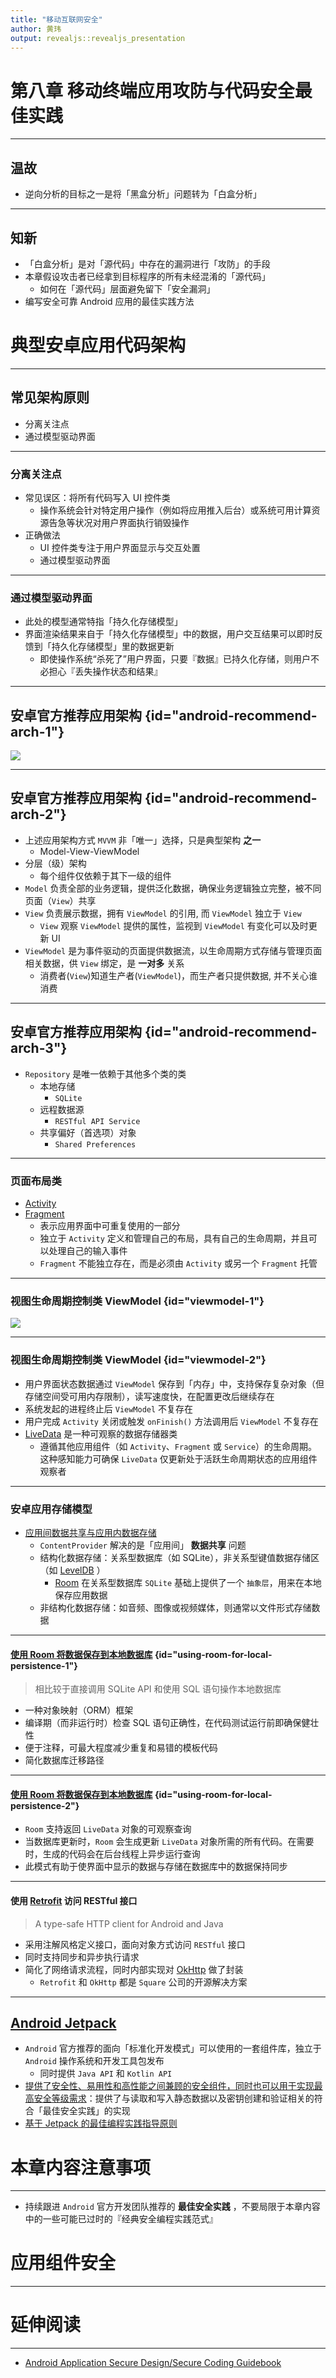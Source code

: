 ```yaml
---
title: "移动互联网安全"
author: 黄玮
output: revealjs::revealjs_presentation
---
```


# 第八章 移动终端应用攻防与代码安全最佳实践

---

## 温故

* 逆向分析的目标之一是将「黑盒分析」问题转为「白盒分析」

---

## 知新

* 「白盒分析」是对「源代码」中存在的漏洞进行「攻防」的手段
* 本章假设攻击者已经拿到目标程序的所有未经混淆的「源代码」
    * 如何在「源代码」层面避免留下「安全漏洞」
* 编写安全可靠 Android 应用的最佳实践方法

# 典型安卓应用代码架构

---

## 常见架构原则

* 分离关注点
* 通过模型驱动界面

---

### 分离关注点

* 常见误区：将所有代码写入 UI 控件类
    * 操作系统会针对特定用户操作（例如将应用推入后台）或系统可用计算资源告急等状况对用户界面执行销毁操作
* 正确做法
    * UI 控件类专注于用户界面显示与交互处置
    * 通过模型驱动界面

---

### 通过模型驱动界面

* 此处的模型通常特指「持久化存储模型」
* 界面渲染结果来自于「持久化存储模型」中的数据，用户交互结果可以即时反馈到「持久化存储模型」里的数据更新
    * 即使操作系统“杀死了”用户界面，只要『数据』已持久化存储，则用户不必担心『丢失操作状态和结果』

---

## 安卓官方推荐应用架构 {id="android-recommend-arch-1"}

[![](images/chap0x08/final-architecture.png)](https://developer.android.com/jetpack/guide?hl=zh-cn)

---

## 安卓官方推荐应用架构 {id="android-recommend-arch-2"}

* 上述应用架构方式 `MVVM` 非「唯一」选择，只是典型架构 **之一**
    * Model-View-ViewModel
* 分层（级）架构
    * 每个组件仅依赖于其下一级的组件
* `Model` 负责全部的业务逻辑，提供泛化数据，确保业务逻辑独立完整，被不同页面（`View`）共享
* `View` 负责展示数据，拥有 `ViewModel` 的引用, 而 `ViewModel` 独立于 `View` 
    * `View` 观察 `ViewModel` 提供的属性，监视到 `ViewModel` 有变化可以及时更新 UI
* `ViewModel` 是为事件驱动的页面提供数据流，以生命周期方式存储与管理页面相关数据，供 `View` 绑定，是 **一对多** 关系
    * 消费者(`View`)知道生产者(`ViewModel`)，而生产者只提供数据, 并不关心谁消费

---

## 安卓官方推荐应用架构 {id="android-recommend-arch-3"}

* `Repository` 是唯一依赖于其他多个类的类
    * 本地存储 
        * `SQLite`
    * 远程数据源
        * `RESTful API Service`
    * 共享偏好（首选项）对象
        * `Shared Preferences`

---

### 页面布局类

* [Activity](https://developer.android.com/guide/components/activities/intro-activities)
* [Fragment](https://developer.android.com/guide/fragments)
    * 表示应用界面中可重复使用的一部分
    * 独立于 `Activity` 定义和管理自己的布局，具有自己的生命周期，并且可以处理自己的输入事件
    * `Fragment` 不能独立存在，而是必须由 `Activity` 或另一个 `Fragment` 托管

---

### 视图生命周期控制类 ViewModel {id="viewmodel-1"}

[![](images/chap0x08/viewmodel-replace-loader.png)](https://developer.android.com/topic/libraries/architecture/viewmodel)

---

### 视图生命周期控制类 ViewModel {id="viewmodel-2"}

* 用户界面状态数据通过 `ViewModel` 保存到「内存」中，支持保存复杂对象（但存储空间受可用内存限制），读写速度快，在配置更改后继续存在
* 系统发起的进程终止后 `ViewModel` 不复存在
* 用户完成 `Activity` 关闭或触发 `onFinish()` 方法调用后 `ViewModel` 不复存在
* [LiveData](https://developer.android.com/topic/libraries/architecture/livedata) 是一种可观察的数据存储器类
    * 遵循其他应用组件（如 `Activity`、`Fragment` 或 `Service`）的生命周期。这种感知能力可确保 `LiveData` 仅更新处于活跃生命周期状态的应用组件观察者

---

### 安卓应用存储模型

* [应用间数据共享与应用内数据存储](https://developer.android.com/guide/topics/providers/content-provider-creating#DataStorage)
    * `ContentProvider` 解决的是「应用间」 **数据共享** 问题
    * 结构化数据存储：关系型数据库（如 SQLite），非关系型键值数据存储区（如 [LevelDB](https://github.com/google/leveldb) ）
        * [Room](https://developer.android.com/training/data-storage/room) 在关系型数据库 `SQLite` 基础上提供了一个 `抽象层`，用来在本地保存应用数据
    * 非结构化数据存储：如音频、图像或视频媒体，则通常以文件形式存储数据

---

#### [使用 Room 将数据保存到本地数据库](https://developer.android.com/training/data-storage/room) {id="using-room-for-local-persistence-1"}

> 相比较于直接调用 SQLite API 和使用 SQL 语句操作本地数据库

* 一种对象映射（ORM）框架
* 编译期（而非运行时）检查 SQL 语句正确性，在代码测试运行前即确保健壮性
* 便于注释，可最大程度减少重复和易错的模板代码
* 简化数据库迁移路径

---

#### [使用 Room 将数据保存到本地数据库](https://developer.android.com/training/data-storage/room) {id="using-room-for-local-persistence-2"}

* `Room` 支持返回 `LiveData` 对象的可观察查询
* 当数据库更新时，`Room` 会生成更新 `LiveData` 对象所需的所有代码。在需要时，生成的代码会在后台线程上异步运行查询
* 此模式有助于使界面中显示的数据与存储在数据库中的数据保持同步

---

#### 使用 [Retrofit](https://square.github.io/retrofit/) 访问 RESTful 接口

> A type-safe HTTP client for Android and Java

* 采用注解风格定义接口，面向对象方式访问 `RESTful` 接口
* 同时支持同步和异步执行请求
* 简化了网络请求流程，同时内部实现对 [OkHttp](https://square.github.io/okhttp/) 做了封装
    * `Retrofit` 和 `OkHttp` 都是 `Square` 公司的开源解决方案

---

## [Android Jetpack](https://developer.android.com/jetpack)

* `Android` 官方推荐的面向「标准化开发模式」可以使用的一套组件库，独立于 `Android` 操作系统和开发工具包发布
    * 同时提供 `Java API` 和 `Kotlin API`
* [提供了安全性、易用性和高性能之间兼顾的安全组件，同时也可以用于实现最高安全等级需求](https://vnhacker.blogspot.com/2019/05/announcement-android-jetpack-security.html)：提供了与读取和写入静态数据以及密钥创建和验证相关的符合「最佳安全实践」的实现
* [基于 Jetpack 的最佳编程实践指导原则](https://developer.android.com/jetpack/guide?hl=zh-cn#best-practices)

# 本章内容注意事项

---

* 持续跟进 `Android` 官方开发团队推荐的 **最佳安全实践** ，不要局限于本章内容中的一些可能已过时的『经典安全编程实践范式』

# 应用组件安全

---



# 延伸阅读

---

* [Android Application Secure Design/Secure Coding Guidebook](https://www.jssec.org/dl/android_securecoding_en/index.html)

